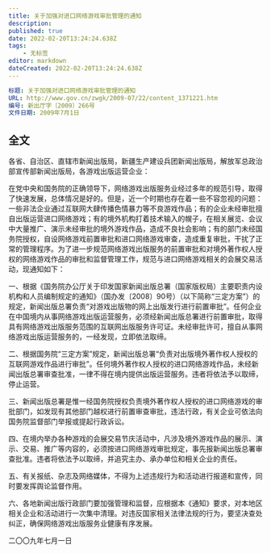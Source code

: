 ```yaml
---
title: 关于加强对进口网络游戏审批管理的通知
description:
published: true
date: 2022-02-20T13:24:24.638Z
tags:
    - 无标签
editor: markdown
dateCreated: 2022-02-20T13:24:24.638Z
---
```


```YAML
标题: 关于加强对进口网络游戏审批管理的通知
URL: http://www.gov.cn/zwgk/2009-07/22/content_1371221.htm
编号: 新出厅字〔2009〕266号
文件日期: 2009年7月1日
```

## 全文

各省、自治区、直辖市新闻出版局，新疆生产建设兵团新闻出版局，解放军总政治部宣传部新闻出版局，各游戏出版运营企业：

在党中央和国务院的正确领导下，网络游戏出版服务业经过多年的规范引导，取得了快速发展，总体情况是好的。但是，近一个时期也存在着一些不容忽视的问题：一些非法企业通过互联网大肆传播色情暴力等不良游戏作品；有的企业未经审批擅自出版运营进口网络游戏；有的境外机构打着技术输入的幌子，在相关展览、会议中大量推广、演示未经审批的境外游戏作品，造成不良社会影响；有的部门未经国务院授权，自设网络游戏前置审批和进口网络游戏审查，造成重复审批，干扰了正常的管理程序。为了进一步规范网络游戏出版服务的前置审批和对境外著作权人授权的网络游戏作品的审批和监督管理工作，规范与进口网络游戏相关的会展交易活动，现通知如下：

一、根据《国务院办公厅关于印发国家新闻出版总署（国家版权局）主要职责内设机构和人员编制规定的通知》（国办发〔2008〕90号）（以下简称“三定方案”）的规定，新闻出版总署负责“对游戏出版物的网上出版发行进行前置审批”。任何企业在中国境内从事网络游戏出版运营服务，必须经新闻出版总署进行前置审批，取得具有网络游戏出版服务范围的互联网出版服务许可证。未经审批许可，擅自从事网络游戏出版运营服务的，一经发现，立即依法取缔。

二、根据国务院“三定方案”规定，新闻出版总署“负责对出版境外著作权人授权的互联网游戏作品进行审批”。任何境外著作权人授权的进口网络游戏作品，未经新闻出版总署审查批准，一律不得在境内提供出版运营服务。违者将依法予以取缔，停止运营。

三、新闻出版总署是惟一经国务院授权负责境外著作权人授权的进口网络游戏的审批部门，如发现有其他部门越权进行前置审查审批，违法行政，有关企业可依法向国务院监督部门举报或提起行政诉讼。

四、在境内举办各种游戏的会展交易节庆活动中，凡涉及境外游戏作品的展示、演示、交易、推广等内容的，必须按进口网络游戏审批规定，事先报新闻出版总署审查批准。违者将依法予以取缔，并追究主办、承办单位和相关企业的责任。

五、有关报纸、杂志及网络媒体，不得为上述违规行为和活动进行报道和宣传，同时要发挥舆论监督作用。

六、各地新闻出版行政部门要加强管理和监督，应根据本《通知》要求，对本地区相关企业和活动进行一次集中清理。对违反国家相关法律法规的行为，要坚决查处纠正，确保网络游戏出版服务业健康有序发展。
  
二〇〇九年七月一日
